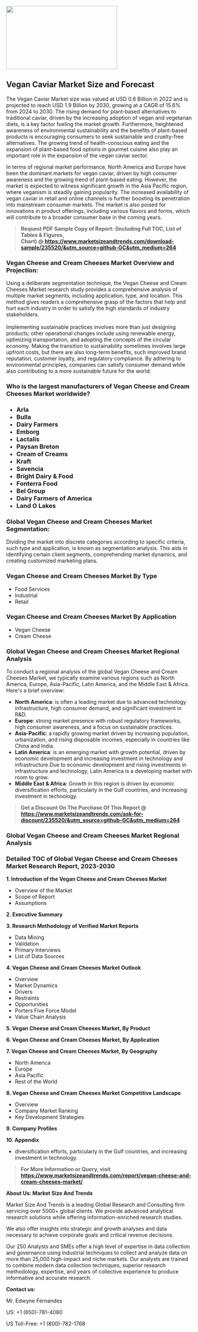 <p><img class="alignnone size-medium wp-image-20088" src="https://ffe5etoiles.com/wp-content/uploads/2024/12/MST1-300x171.png" alt="" width="300" height="171" /></p><h2>Vegan Caviar Market Size and Forecast</h2><p>The Vegan Caviar Market size was valued at USD 0.6 Billion in 2022 and is projected to reach USD 1.9 Billion by 2030, growing at a CAGR of 15.6% from 2024 to 2030. The rising demand for plant-based alternatives to traditional caviar, driven by the increasing adoption of vegan and vegetarian diets, is a key factor fueling the market growth. Furthermore, heightened awareness of environmental sustainability and the benefits of plant-based products is encouraging consumers to seek sustainable and cruelty-free alternatives. The growing trend of health-conscious eating and the expansion of plant-based food options in gourmet cuisine also play an important role in the expansion of the vegan caviar sector.</p><p>In terms of regional market performance, North America and Europe have been the dominant markets for vegan caviar, driven by high consumer awareness and the growing trend of plant-based eating. However, the market is expected to witness significant growth in the Asia Pacific region, where veganism is steadily gaining popularity. The increased availability of vegan caviar in retail and online channels is further boosting its penetration into mainstream consumer markets. The market is also poised for innovations in product offerings, including various flavors and forms, which will contribute to a broader consumer base in the coming years.</p></p><blockquote id="" class=""><strong>Request PDF Sample Copy of Report: (Including Full TOC, List of Tables &amp; Figures, Chart)&nbsp;@&nbsp;<strong><a href="https://www.marketsizeandtrends.com/download-sample/235520/&utm_source=github-GC&utm_medium=264" target="_blank">https://www.marketsizeandtrends.com/download-sample/235520/&utm_source=github-GC&utm_medium=264</a></strong></strong></blockquote><h3 id="" class="">Vegan Cheese and Cream Cheeses Market&nbsp;Overview and Projection:</h3><p id="" class="">Using a deliberate segmentation technique, the Vegan Cheese and Cream Cheeses Market research study provides a comprehensive analysis of multiple market segments, including application, type, and location. This method gives readers a comprehensive grasp of the factors that help and hurt each industry in order to satisfy the high standards of industry stakeholders. <br /> <br />Implementing sustainable practices involves more than just designing products; other operational changes include using renewable energy, optimizing transportation, and adopting the concepts of the circular economy. Making the transition to sustainability sometimes involves large upfront costs, but there are also long-term benefits, such improved brand reputation, customer loyalty, and regulatory compliance. By adhering to environmental principles, companies can satisfy consumer demand while also contributing to a more sustainable future for the world.</p><h3 id="" class="">Who is the largest manufacturers of&nbsp;Vegan Cheese and Cream Cheeses Market worldwide?</h3><h3 class=""><p><ul><li>Arla </li><li> Bulla </li><li> Dairy Farmers </li><li> Emborg </li><li> Lactalis </li><li> Paysan Breton </li><li> Cream of Creams </li><li> Kraft </li><li> Savencia </li><li> Bright Dairy & Food </li><li> Fonterra Food </li><li> Bel Group </li><li> Dairy Farmers of America </li><li> Land O Lakes</li></ul></p></h3><h3 id="" class="">Global&nbsp;Vegan Cheese and Cream Cheeses Market Segmentation:</h3><p id="" class="">Dividing the market into discrete categories according to specific criteria, such type and application, is known as segmentation analysis. This aids in identifying certain client segments, comprehending market dynamics, and creating customized marketing plans.</p><h3 id="" class="">Vegan Cheese and Cream Cheeses Market&nbsp;By Type</h3><p><p><ul><li>Food Services</li><li> Industrial</li><li> Retail</p></li></ul></p></p><h3 id="" class="">Vegan Cheese and Cream Cheeses Market&nbsp;By Application</h3><p class=""><p><ul><li>Vegan Cheese</li><li> Cream Cheese</li></ul></p></p><h3 id="" class="">Global Vegan Cheese and Cream Cheeses Market Regional Analysis</h3><p id="" class="">To conduct a regional analysis of the global Vegan Cheese and Cream Cheeses Market, we typically examine various regions such as North America, Europe, Asia-Pacific, Latin America, and the Middle East &amp; Africa. Here's a brief overview:</p><ul><li><strong>North America</strong>: is often a leading market due to advanced technology infrastructure, high consumer demand, and significant investment in R&amp;D.</li><li><strong>Europe</strong>: strong market presence with robust regulatory frameworks, high consumer awareness, and a focus on sustainable practices.</li><li><strong>Asia-Pacific</strong>: a rapidly growing market driven by increasing population, urbanization, and rising disposable incomes, especially in countries like China and India.</li><li><strong>Latin America</strong>: is an emerging market with growth potential, driven by economic development and increasing investment in technology and infrastructure.Due to economic development and rising investments in infrastructure and technology, Latin America is a developing market with room to grow.</li><li><strong>Middle East &amp; Africa</strong>: Growth in this region is driven by economic diversification efforts, particularly in the Gulf countries, and increasing investment in technology.</li></ul><blockquote id="" class=""><strong>Get a Discount On The Purchase Of This Report @ <strong><a href="https://www.marketsizeandtrends.com/ask-for-discount/235520/&utm_source=github-GC&utm_medium=264" target="_blank">https://www.marketsizeandtrends.com/ask-for-discount/235520/&utm_source=github-GC&utm_medium=264</a></strong></strong></blockquote><h3 id="" class="">Global Vegan Cheese and Cream Cheeses Market Regional Analysis</h3><h3 id="" class="">Detailed TOC of Global Vegan Cheese and Cream Cheeses Market Research Report, 2023-2030</h3><p id="" class=""><strong>1. Introduction of the Vegan Cheese and Cream Cheeses Market</strong></p><ul><li>Overview of the Market</li><li>Scope of Report</li><li>Assumptions</li></ul><p id="" class=""><strong>2. Executive Summary</strong></p><p id="" class=""><strong>3. Research Methodology of Verified Market Reports</strong></p><ul><li>Data Mining</li><li>Validation</li><li>Primary Interviews</li><li>List of Data Sources</li></ul><p id="" class=""><strong>4. Vegan Cheese and Cream Cheeses Market Outlook</strong></p><ul><li>Overview</li><li>Market Dynamics</li><li>Drivers</li><li>Restraints</li><li>Opportunities</li><li>Porters Five Force Model</li><li>Value Chain Analysis</li></ul><p id="" class=""><strong>5. Vegan Cheese and Cream Cheeses Market, By Product</strong></p><p id="" class=""><strong>6. Vegan Cheese and Cream Cheeses Market, By Application</strong></p><p id="" class=""><strong>7. Vegan Cheese and Cream Cheeses Market, By Geography</strong></p><ul><li>North America</li><li>Europe</li><li>Asia Pacific</li><li>Rest of the World</li></ul><p id="" class=""><strong>8. Vegan Cheese and Cream Cheeses Market Competitive Landscape</strong></p><ul><li>Overview</li><li>Company Market Ranking</li><li>Key Development Strategies</li></ul><p id="" class=""><strong>9. Company Profiles</strong></p><p id="" class=""><strong>10. Appendix</strong></p><ul><li>diversification efforts, particularly in the Gulf countries, and increasing investment in technology.</li></ul><blockquote id="" class=""><strong>For More Information or Query, visit <strong><strong><a href="https://www.marketsizeandtrends.com/report/vegan-cheese-and-cream-cheeses-market/" target="_blank">https://www.marketsizeandtrends.com/report/vegan-cheese-and-cream-cheeses-market/</a></strong></strong></strong></blockquote><p id="" class=""><strong>About Us: Market Size And Trends</strong></p><p id="" class="">Market Size And Trends is a leading Global Research and Consulting firm servicing over 5000+ global clients. We provide advanced analytical research solutions while offering information-enriched research studies.</p><p id="" class="">We also offer insights into strategic and growth analyses and data necessary to achieve corporate goals and critical revenue decisions.</p><p id="" class="">Our 250 Analysts and SMEs offer a high level of expertise in data collection and governance using industrial techniques to collect and analyze data on more than 25,000 high-impact and niche markets. Our analysts are trained to combine modern data collection techniques, superior research methodology, expertise, and years of collective experience to produce informative and accurate research.</p><p id="" class=""><strong>Contact us:</strong></p><p id="" class="">Mr. Edwyne Fernandes</p><p id="" class="">US: +1 (650)-781-4080</p><p id="" class="">US Toll-Free: +1 (800)-782-1768</p>
